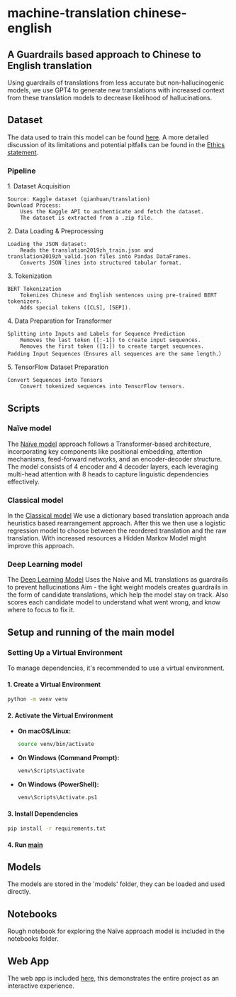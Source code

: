# machine-translation chinese-english

## A Guardrails based approach to Chinese to English translation

Using guardrails of translations from less accurate but non-hallucinogenic models, we use GPT4 to generate new translations with increased context from these translation models to decrease likelihood of hallucinations.

## Dataset
The data used to train this model can be found [here](https://www.kaggle.com/datasets/qianhuan/translation/code). A more detailed discussion of its limitations and potential pitfalls can be found in the [Ethics statement](Ethics_statement.md).

### Pipeline
1.⁠ ⁠Dataset Acquisition

    Source: Kaggle dataset (qianhuan/translation)
    Download Process:
        Uses the Kaggle API to authenticate and fetch the dataset.
        The dataset is extracted from a .zip file.

2.⁠ ⁠Data Loading & Preprocessing

    Loading the JSON dataset:
        Reads the translation2019zh_train.json and translation2019zh_valid.json files into Pandas DataFrames.
        Converts JSON lines into structured tabular format.

3.⁠ ⁠Tokenization

    BERT Tokenization
        Tokenizes Chinese and English sentences using pre-trained BERT tokenizers.
        Adds special tokens ([CLS], [SEP]).

4.⁠ ⁠Data Preparation for Transformer

    Splitting into Inputs and Labels for Sequence Prediction
        Removes the last token ([:-1]) to create input sequences.
        Removes the first token ([1:]) to create target sequences.
    Padding Input Sequences（Ensures all sequences are the same length.）
5.⁠ ⁠TensorFlow Dataset Preparation

    Convert Sequences into Tensors
        Convert tokenized sequences into TensorFlow tensors.

## Scripts

### Naïve model
 The [Naïve model](scripts-final/Naive.py) approach follows a Transformer-based architecture, incorporating key components like positional embedding, attention mechanisms, feed-forward networks, and an encoder-decoder structure. The model consists of 4 encoder and 4 decoder layers, each leveraging multi-head attention with 8 heads to capture linguistic dependencies effectively.

### Classical model

In the [Classical model](scripts-final/Trad_2.py) We use a dictionary based translation approach anda  heuristics based rearrangement approach. After this we then use a logistic regression model to choose between the reordered translation and the raw translation. With increased resources a Hidden Markov Model might improve this approach. 

### Deep Learning model

The [Deep Learning Model](scripts-final/Deep-Learning.py) Uses the Naive and ML translations as guardrails to prevent hallucinations
Aim - the light weight models creates guardrails in the form of candidate translations, which help the model stay on track.
Also scores each candidate model to understand what went wrong, and know where to focus to fix it.

## Setup and running of the main model

### Setting Up a Virtual Environment

To manage dependencies, it's recommended to use a virtual environment.

#### 1. Create a Virtual Environment

```bash
python -m venv venv
```

#### 2. Activate the Virtual Environment

- **On macOS/Linux:**

  ```bash
  source venv/bin/activate
  ```

- **On Windows (Command Prompt):**

  ```bash
  venv\Scripts\activate
  ```

- **On Windows (PowerShell):**

  ```bash
  venv\Scripts\Activate.ps1
  ```

#### 3. Install Dependencies

```bash
pip install -r requirements.txt
```

#### 4. Run [main](main.py)

## Models

The models are stored in the 'models' folder, they can be loaded and used directly.

## Notebooks

Rough notebook for exploring the Naïve approach model is included in the notebooks folder.

## Web App

The web app is included [here](https://city-segmentation-inpainting-gcpa28fv6enxw9ategareh.streamlit.app/), this demonstrates the entire project as an interactive experience.